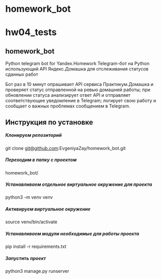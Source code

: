 # homework_bot
# hw04_tests

## homework_bot
Python telegram bot for Yandex.Homework Telegram-бот на Python использующий API Яндекс.Домашка для отслеживания статусов сданных работ

Бот раз в 10 минут опрашивает API сервиса Практикум.Домашка и проверяет статус отправленной на ревью домашней работы; при обновлении статуса анализирует ответ API и отправляет соответствующее уведомление в Telegram; логирует свою работу и сообщает о важных проблемах сообщением в Telegram.


## Инструкция по установке
##### Клонируем репозиторий

git clone git@github.com:EvgeniyaZay/homework_bot.git

##### Переходим в папку с проектом

homework_bot/

##### Устанавливаем отдельное виртуальное окружение для проекта

python3 -m venv venv

##### Активируем виртуальное окружение

source venv/bin/activate

##### Устанавливаем модули необходимые для работы проекта

pip install -r requirements.txt

##### Запустить проект
python3 manage.py runserver